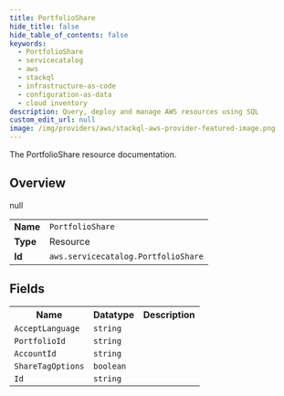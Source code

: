 ```yaml
---
title: PortfolioShare
hide_title: false
hide_table_of_contents: false
keywords:
  - PortfolioShare
  - servicecatalog
  - aws
  - stackql
  - infrastructure-as-code
  - configuration-as-data
  - cloud inventory
description: Query, deploy and manage AWS resources using SQL
custom_edit_url: null
image: /img/providers/aws/stackql-aws-provider-featured-image.png
---
```

The PortfolioShare resource documentation.

## Overview
<table><tbody>
<tr><td><b>Name</b></td><td><code>PortfolioShare</code></td></tr>
<tr><td><b>Type</b></td><td>Resource</td></tr>
null
<tr><td><b>Id</b></td><td><code>aws.servicecatalog.PortfolioShare</code></td></tr>
</tbody></table>

## Fields
<table><tbody>
<tr><th>Name</th><th>Datatype</th><th>Description</th></tr>
<tr><td><code>AcceptLanguage</code></td><td><code>string</code></td><td></td></tr><tr><td><code>PortfolioId</code></td><td><code>string</code></td><td></td></tr><tr><td><code>AccountId</code></td><td><code>string</code></td><td></td></tr><tr><td><code>ShareTagOptions</code></td><td><code>boolean</code></td><td></td></tr><tr><td><code>Id</code></td><td><code>string</code></td><td></td></tr>
</tbody></table>